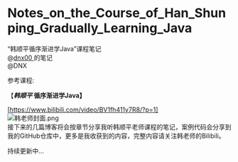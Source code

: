 # Notes_on_the_Course_of_Han_Shunping_Gradually_Learning_Java
“韩顺平循序渐进学Java”课程笔记  
@[dnx00  ](https://github.com/dnx00)的笔记  
@DNX  

参考课程:

【***韩顺平* 循序渐进学Java】**

[https://www.bilibili.com/video/BV1fh411y7R8/?p=1]  
![韩老师封面.png](https://github.com/dnx00/Notes_on_the_Course_of_Han_Shunping_Gradually_Learning_Java/blob/main/Chapter01_%E5%86%85%E5%AE%B9%E4%BB%8B%E7%BB%8D/%E9%9F%A9%E8%80%81%E5%B8%88%E5%B0%81%E9%9D%A2.png)  
接下来的几篇博客将会按章节分享我听韩顺平老师课程的笔记，案例代码会分享到我的GitHub仓库中，更多是我收获到的内容，完整内容请关注韩老师的Bilibili。

持续更新中…
